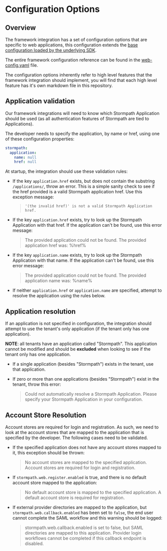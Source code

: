 # Configuration Options

## Overview

The framework integration has a set of configuration options that are specific
to web applications, this configuration extends the [base configuration loaded by the
underlying SDK](https://github.com/stormpath/stormpath-sdk-spec/blob/master/specifications/config.md).

The entire framework configuration reference can be found in the
[web-config.yaml](web-config.yaml) file.

The configuration options inherently refer to high level features that the
framework integration should implement, you will find that each high level
feature has it's own markdown file in this repository.

## Application validation

Our framework integrations will need to know which Stormpath Application should
be used (as all authentication features of Stormpath are tied to Applications).

The developer needs to specify the application, by name or href, using one of
these configuration properties:

```yaml
stormpath:
  application:
    name: null
    href: null
```

At startup, the integration should use these validation rules:

* If the key `application.href` exists, but does not contain the substring `/applications/`, throw an error. This is a simple sanity check to see if the href provided is a valid Stormpath application href. Use this exception message:

   > `'(the invalid href)' is not a valid Stormpath Application href.`
   
* If the key `application.href` exists, try to look up the Stormpath Application with that href. If the application can't be found, use this error message:

  > The provided application could not be found. The provided application
    href was: %href%

* If the key `application.name` exists, try to look up the Stormpath Application with that name. If the application can't be found, use this error message:

  > The provided application could not be found. The provided application
    name was: %name%

* If neither `application.href` or `application.name` are specified, attempt to resolve the application using the rules below.

## Application resolution

If an application is not specified in configuration, the integration should attempt to use the
tenant's only application (if the tenant only has one application).

**NOTE**: all tenants have an application called "Stormpath". This application cannot be
modified and should be **excluded** when looking to see if the tenant only has one
application.

* If a single application (besides "Stormpath") exists in the tenant, use that application.

* If zero or more than one applications (besides "Stormpath") exist in the tenant, throw this error:

  > Could not automatically resolve a Stormpath Application. Please specify
    your Stormpath Application in your configuration.

## Account Store Resolution

Account stores are required for login and registration.  As such, we need to
look at the account stores that are mapped to the application that is specified
by the developer.  The following cases need to be validated.

* If the specified application does not have any account stores mapped to it,
this exception should be thrown:

  > No account stores are mapped to the specified application.
    Account stores are required for login and registration.

* If `stormpath.web.register.enabled` is true, and there is no default account
  store mapped to the application:

  > No default account store is mapped to the specified application. A default
    account store is required for registration.

* If external provider directories are mapped to the application, but `stormpath.web.callback.enabled` has been set to `false`, the end user cannot complete the SAML workflow and this warning should be logged:

  > stormpath.web.callback.enabled is set to false, but SAML directories are mapped to this application.  Provider login workflows cannot be completed if this callback endpoint is disabled.
